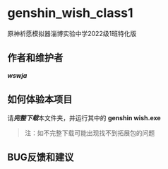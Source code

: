 # genshin_wish_class1
原神祈愿模拟器淄博实验中学2022级1班特化版
## 作者和维护者
***wswja***
## 如何体验本项目
请***完整下载***本文件夹，并运行其中的 **genshin wish.exe**
>注：如不完整下载可能出现找不到拓展包的问题
## BUG反馈和建议
